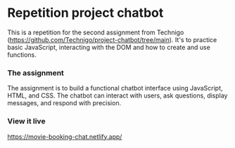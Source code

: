 # Repetition project chatbot

This is a repetition for the second assignment from Technigo (https://github.com/Technigo/project-chatbot/tree/main).
It's to practice basic JavaScript, interacting with the DOM and how to create and use functions.

### The assignment

The assignment is to build a functional chatbot interface using JavaScript, HTML, and CSS. The chatbot can interact with users, ask questions, display messages, and respond with precision.

### View it live

https://movie-booking-chat.netlify.app/